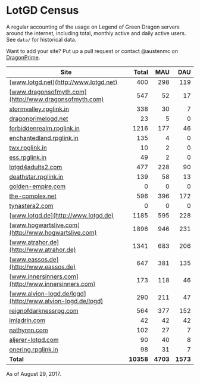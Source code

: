 # LotGD Census
A regular accounting of the usage on Legend of Green Dragon servers around the internet, including total, monthly active and daily active users. See `data/` for historical data.

Want to add your site? Put up a pull request or contact @austenmc on [DragonPrime](http://dragonprime.net).


Site | Total | MAU | DAU
--- | ---:| ---:| ---:
[www.lotgd.net](http://www.lotgd.net)|400|298|119
[www.dragonsofmyth.com](http://www.dragonsofmyth.com)|547|52|17
[stormvalley.rpglink.in](http://stormvalley.rpglink.in)|338|30|7
[dragonprimelogd.net](http://dragonprimelogd.net)|23|5|0
[forbiddenrealm.rpglink.in](http://forbiddenrealm.rpglink.in)|1216|177|46
[enchantedland.rpglink.in](http://enchantedland.rpglink.in)|135|4|0
[twx.rpglink.in](http://twx.rpglink.in)|10|2|0
[ess.rpglink.in](http://ess.rpglink.in)|49|2|0
[lotgd4adults2.com](http://lotgd4adults2.com)|477|228|90
[deathstar.rpglink.in](http://deathstar.rpglink.in)|139|58|13
[golden-empire.com](http://golden-empire.com)|0|0|0
[the-complex.net](http://the-complex.net)|596|396|172
[tynastera2.com](http://tynastera2.com)|0|0|0
[www.lotgd.de](http://www.lotgd.de)|1185|595|228
[www.hogwartslive.com](http://www.hogwartslive.com)|1896|946|231
[www.atrahor.de](http://www.atrahor.de)|1341|683|206
[www.eassos.de](http://www.eassos.de)|647|381|135
[www.innersinners.com](http://www.innersinners.com)|173|118|46
[www.alvion-logd.de/logd](http://www.alvion-logd.de/logd)|290|211|47
[reignofdarknessrpg.com](http://reignofdarknessrpg.com)|564|377|152
[imladrin.com](http://imladrin.com)|42|42|42
[nathyrnn.com](http://nathyrnn.com)|102|27|7
[aljerer-lotgd.com](http://aljerer-lotgd.com)|90|40|8
[onering.rpglink.in](http://onering.rpglink.in)|98|31|7
**Total**|**10358**|**4703**|**1573**

As of August 29, 2017.
